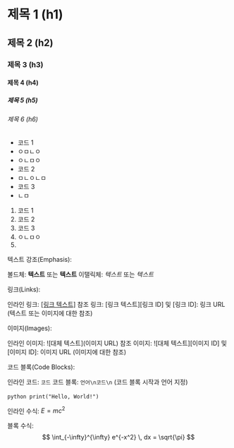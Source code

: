 # 제목 1 (h1)
## 제목 2 (h2)
### 제목 3 (h3)
#### 제목 4 (h4)
##### 제목 5 (h5)
###### 제목 6 (h6)

- 코드 1
- ㅇㅁㄴㅇ
- ㅇㄴㅁㅇ
- 코드 2
- ㅁㄴㅇㄴㅁ
- 코드 3
- ㄴㅁ

1. 코드 1
2. 코드 2
3. 코드 3
4. ㅇㄴㅁㅇ
5. 

텍스트 강조(Emphasis):

볼드체: **텍스트** 또는 __텍스트__
이탤릭체: *텍스트* 또는 _텍스트_

링크(Links):

인라인 링크: [[링크 텍스트]](https://www.halla.ac.kr/mbs/kr/intro/intro.html)
참조 링크: [링크 텍스트][링크 ID] 및 [링크 ID]: 링크 URL (텍스트 또는 이미지에 대한 참조)

이미지(Images):

인라인 이미지: ![대체 텍스트](이미지 URL)
참조 이미지: ![대체 텍스트][이미지 ID] 및 [이미지 ID]: 이미지 URL (이미지에 대한 참조)

코드 블록(Code Blocks):

인라인 코드: `코드`
코드 블록: ```언어\n코드\n``` (코드 블록 시작과 언어 지정)

​```python
print("Hello, World!")
​```

인라인 수식: 
$E=mc^2$

블록 수식:
$$
\int_{-\infty}^{\infty} e^{-x^2} \, dx = \sqrt{\pi}
$$


